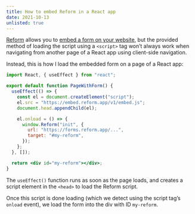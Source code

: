 ```yaml
---
title: How to embed Reform in a React app
date: 2021-10-13
unlisted: true
---
```


[Reform](https://reform.app) allows you to [embed a form on your website](https://docs.reform.app/article/5-embedding-reform-on-your-own-website), but the provided method of loading the script using a `<script>` tag won’t always work when navigating from another page of a React app using client-side navigation.

Instead, this is how I load the embedded form on a page of a React app:

```jsx
import React, { useEffect } from "react";

export default function PageWithForm() {
  useEffect(() => {
    const el = document.createElement("script");
    el.src = "https://embed.reform.app/v1/embed.js";
    document.head.appendChild(el);

    el.onload = () => {
      window.Reform("init", {
        url: "https://forms.reform.app/...",
        target: "#my-reform",
      });
    };
  }, []);

  return <div id="my-reform"></div>;
}
```

The `useEffect()` function runs as soon as the page loads, and creates a script element in the `<head>` to load the Reform script.

Once this script is done loading (which we detect using the script tag’s `onload` event), we load the form into the div with ID `my-reform`.
